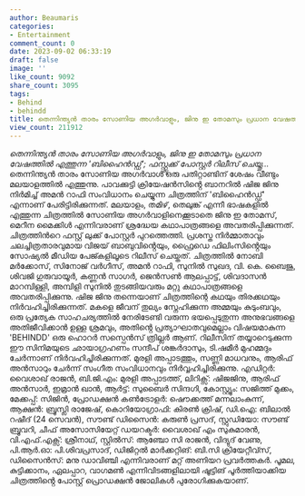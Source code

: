 ```yaml
---
author: Beaumaris
categories:
- Entertainment
comment_count: 0
date: 2023-09-02 06:33:19
draft: false
image: ''
like_count: 9092
share_count: 3095
tags:
- Behind
- behindd
title: തെന്നിന്ത്യൻ താരം സോണിയ അഗർവാളും, ജിനു ഇ തോമസും പ്രധാന വേഷത്തിൽ എത്തുന്ന 'ബിഹൈൻഡ്ഡ്'
view_count: 211912
---
```


*തെന്നിന്ത്യൻ താരം സോണിയ അഗർവാളും, ജിനു ഇ തോമസും പ്രധാന വേഷത്തിൽ എത്തുന്ന 'ബിഹൈൻഡ്ഡ്'; ഫസ്റ്റ്ലുക്ക് പോസ്റ്റർ റിലീസ് ചെയ്തു...* തെന്നിന്ത്യൻ താരം സോണിയ അഗർവാൾ ഒരു പതിറ്റാണ്ടിന് ശേഷം വീണ്ടും മലയാളത്തിൽ എത്തുന്നു. പാവക്കുട്ടി ക്രിയേഷൻസിൻ്റെ ബാനറിൽ ഷിജ ജിനു നിർമിച്ച് അമന്‍ റാഫി സംവിധാനം ചെയ്യുന്ന ചിത്രത്തിന് 'ബിഹൈൻഡ്ഡ്' എന്നാണ് പേരിട്ടിരിക്കുന്നത്. മലയാളം, തമിഴ്, തെലുങ്ക് എന്നീ ഭാഷകളിൽ എത്തുന്ന ചിത്രത്തിൽ സോണിയ അഗര്‍വാളിനെക്കൂടാതെ ജിനു ഇ തോമസ്, മെറീന മൈക്കിൾ എന്നിവരാണ് ശ്രദ്ധേയ കഥാപാത്രങ്ങളെ അവതരിപ്പിക്കുന്നത്. ചിത്രത്തിന്‍റെ ഫസ്റ്റ് ലുക്ക് പോസ്റ്റര്‍ പുറത്തെത്തി. പ്രശസ്ത നിർമ്മാതാവും ചലച്ചിത്രതാരവുമായ വിജയ് ബാബുവിൻ്റെയും, ഫ്രൈഡെ ഫിലിംസിൻ്റെയും സോഷ്യൽ മീഡിയ പേജ്കളിലൂടെ റിലീസ് ചെയ്തത്. ചിത്രത്തിൽ നോബി മർക്കോസ്, സിനോജ് വർഗീസ്, അമൻ റാഫി, സുനിൽ സുഖദ, വി. കെ. ബൈജു, ശിവജി ഗുരുവായൂർ, കണ്ണൻ സാഗർ, ജെൻസൺ ആലപ്പാട്ട്, ശിവദാസൻ മാറമ്പിള്ളി, അമ്പിളി സുനിൽ തുടങ്ങിയവരും മറ്റു കഥാപാത്രങ്ങളെ അവതരിപ്പിക്കുന്നു. ഷിജ ജിനു തന്നെയാണ് ചിത്രത്തിന്റെ കഥയും തിരക്കഥയും നിർവഹിച്ചിരിക്കുന്നത്. മകളെ ജീവന് തുല്യം സ്നേഹിക്കുന്ന അമ്മയും കുടുംബവും, ഒരു പ്രത്യേക സാഹചര്യത്തിൽ നേരിടേണ്ടി വരുന്ന ഭയപ്പെടുതുന്ന അനുഭവങ്ങളെ അതിജീവിക്കാൻ ഉള്ള ശ്രമവും, അതിൻ്റെ പ്രത്യാഘാതവുമെല്ലാം വിഷയമാകുന്ന 'BEHINDD' ഒരു ഹൊറർ സസ്പെൻസ് ത്രില്ലർ ആണ്. റിലീസിന് തയ്യാറെടുക്കുന്ന ഈ സിനിമയുടെ ഛായാഗ്രഹണം സന്ദീപ് ശങ്കർദാസും, ടി.ഷമീർ മുഹമ്മദും ചേർന്നാണ് നിർവഹിച്ചിരിക്കുന്നത്. മുരളി അപ്പാടത്തും, സണ്ണി മാധവനും, ആരിഫ് അൻസാറും ചേർന്ന് സംഗീത സംവിധാനവും നിർവ്വഹിച്ചിരിക്കുന്നു. എഡിറ്റർ: വൈശാഖ് രാജൻ, ബി.ജി.എം: മുരളി അപ്പാടത്ത്, ലിറിക്സ്: ഷിജജിനു, ആരിഫ് അൻസാർ, ഇമ്രാൻ ഖാൻ, ആർട്ട്: സുബൈർ സിന്ദഗി, കോസ്റ്റ്യൂം: സജിത്ത് മുക്കം, മേക്കപ്പ്: സിജിൻ, പ്രോഡക്ഷൻ കൺട്രോളർ: ഷൌക്കത്ത് മന്നലാംകുന്ന്, ആക്ഷൻ: ബ്രൂസ്ലി രാജേഷ്, കൊറിയോഗ്രാഫി: കിരൺ ക്രിഷ്, ഡി.ഐ: ബിലാൽ റഷീദ് (24 സെവൻ), സൗണ്ട് ഡിസൈൻ: കരുൺ പ്രസദ്, സ്റ്റുഡിയോ: സൗണ്ട് ബ്രൂവറി, ചീഫ് അസോസിയേറ്റ് ഡയറക്ടർ: വൈശാഖ് എം സുകുമാരൻ, വി.എഫ്.എക്സ്: ശ്രീനാഥ്, സ്റ്റിൽസ്: ആഞ്ചോ സി രാജൻ, വിദ്യുദ് വേണു, പി.ആർ.ഓ: പി.ശിവപ്രസാദ്, ഡിജിറ്റൽ മാർക്കറ്റിങ്: ബി.സി ക്രിയേറ്റീവ്സ്, ഡിസൈൻസ്: മനു ഡാവിഞ്ചി എന്നിവരാണ് മറ്റ് അണിയറ പ്രവർത്തകർ. പൂമല, കുട്ടിക്കാനം, ഏലപ്പാറ, വാഗമൺ എന്നിവിടങ്ങളിലായി ഷൂട്ടിങ് പൂർത്തിയാക്കിയ ചിത്രത്തിൻ്റെ പോസ്റ്റ് പ്രൊഡക്ഷൻ ജോലികൾ പുരോഗിക്കുകയാണ്.